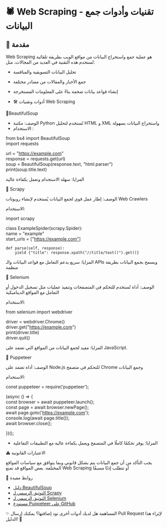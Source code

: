 # 🕷️ Web Scraping - تقنيات وأدوات جمع البيانات  
  
## 📌 مقدمة  
Web Scraping هو عملية جمع واستخراج البيانات من مواقع الويب بطريقة تلقائية تُستخدم هذه التقنية في العديد من المجالات، مثل:  
- تحليل البيانات التسويقية والمنافسة  
- جمع الأخبار والمقالات من مصادر مختلفة 
- إنشاء قواعد بيانات ضخمة بناءً على المعلومات المستخرجة
  
- 🛠️ أدوات وتقنيات Web Scraping  

🔹BeautifulSoup
 
- الوصف: مكتبة Python تُستخدم لتحليل HTML و XML واستخراج البيانات بسهولة
-  الاستخدام :  
 
from bs4 import BeautifulSoup  
  import requests  
  
  url = "https://example.com"  
  response = requests.get(url)  
  soup = BeautifulSoup(response.text, "html.parser")  
  print(soup.title.text)

المزايا: سهلة الاستخدام وتعمل بكفاءة عالية


🔹 Scrapy

الوصف: إطار عمل قوي لجمع البيانات يُستخدم لإنشاء روبوتات Web Crawlers

الاستخدام:

import scrapy  

class ExampleSpider(scrapy.Spider):  
    name = "example"  
    start_urls = ["https://example.com"]  

    def parse(self, response):  
        yield {"title": response.xpath("//title/text()").get()}

المزايا: سريع يدعم التعامل مع قواعد البيانات والـ APIs ويسمح بجمع البيانات بطريقة منظمة


🔹 Selenium

الوصف: أداة تُستخدم للتحكم في المتصفحات وتنفيذ عمليات مثل تسجيل الدخول أو التعامل مع المواقع الديناميكية

الاستخدام:

from selenium import webdriver  

driver = webdriver.Chrome()  
driver.get("https://example.com")  
print(driver.title)  
driver.quit()

المزايا: مفيد لجمع البيانات من المواقع التي تعتمد على JavaScript.


🔹 Puppeteer

الوصف: أداة تعتمد على Node.js للتحكم في متصفح Chrome وجمع البيانات

الاستخدام:

const puppeteer = require('puppeteer');  

(async () => {  
    const browser = await puppeteer.launch();  
    const page = await browser.newPage();  
    await page.goto('https://example.com');  
    console.log(await page.title());  
    await browser.close();


})();

- المزايا: يوفر تحكمًا كاملًا في المتصفح ويعمل بكفاءة عالية مع التطبيقات التفاعلية

⚠️ الاعتبارات القانونية

يجب التأكد من أن جمع البيانات يتم بشكل قانوني وبما يتوافق مع سياسات المواقع المختلفة. بعض المواقع قد تمنع Web Scraping أو تتطلب إذنًا مسبقًا


🔗 روابط مفيدة 
- [دليل BeautifulSoup](https://www.crummy.com/software/BeautifulSoup/)  
- [التوثيق الرسمي لـ Scrapy](https://docs.scrapy.org/en/latest/)  
- [التوثيق الرسمي لـ Selenium](https://www.selenium.dev/documentation/)  
- [مستودع Puppeteer على GitHub](https://github.com/puppeteer/puppeteer)  

✨ المساهمة
هل لديك أدوات أخرى تود إضافتها؟ يمكنك إرسال Pull Request لإثراء هذا الدليل! 🚀
